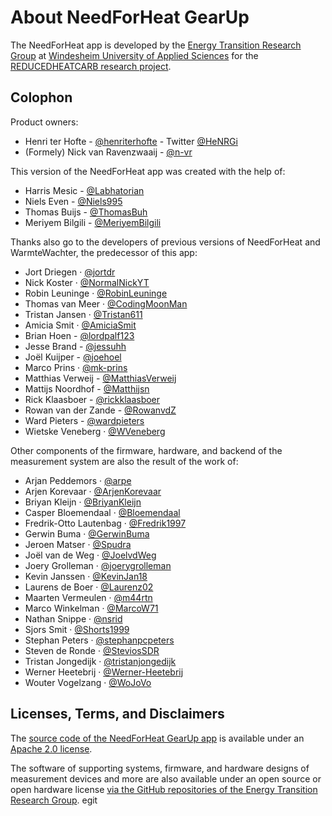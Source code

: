 # About NeedForHeat GearUp

The NeedForHeat app is developed by the [Energy Transition Research Group](https://www.windesheim.nl/onderzoek/lectoraten/energietransitie) at [Windesheim University of Applied Sciences](https://www.windesheim.nl/) for the [REDUCEDHEATCARB research project](https://edu.nl/gutuc).

## Colophon

Product owners:

- Henri ter Hofte - [@henriterhofte](https://github.com/henriterhofte) - Twitter [@HeNRGi](https://twitter.com/HeNRGi)
- (Formely) Nick van Ravenzwaaij - [@n-vr](https://github.com/n-vr)

This version of the NeedForHeat app was created with the help of:

* Harris Mesic - [@Labhatorian](https://github.com/Labhatorian)
* Niels Even - [@Niels995](https://github.com/Niels995)
* Thomas Buijs - [@ThomasBuh](https://github.com/ThomasBuh)
* Meriyem Bilgili - [@MeriyemBilgili](https://github.com/MeriyemBilgili)

Thanks also go to the developers of previous versions of NeedForHeat and WarmteWachter, the predecessor of this app:

* Jort Driegen · [@jortdr](https://github.com/jortdr)
* Nick Koster · [@NormalNickYT](https://github.com/NormalNickYT)
* Robin Leuninge · [@RobinLeuninge](https://github.com/orgs/energietransitie/people/RobinLeuninge)
* Thomas van Meer · [@CodingMoonMan](https://github.com/orgs/energietransitie/people/CodingMoonMan)
* Tristan Jansen · [@Tristan611](https://github.com/Tristan611)
* Amicia Smit · [@AmiciaSmit](https://github.com/AmiciaSmit)
* Brian Hoen - [@lordpalf123](https://github.com/lordpalf123)
* Jesse Brand - [@jessuhh](https://github.com/Jessuhh)
* Joël Kuijper - [@joehoel](https://github.com/Joehoel)
* Marco Prins · [@mk-prins](https://github.com/mk-prins)
* Matthias Verweij - [@MatthiasVerweij](https://github.com/MatthiasVerweij)
* Mattijs Noordhof - [@Matthijsn](https://github.com/Matthijsn)
* Rick Klaasboer - [@rickklaasboer](https://github.com/rickklaasboer)
* Rowan van der Zande - [@RowanvdZ](https://github.com/RowanvdZ)
* Ward Pieters - [@wardpieters](https://github.com/wardpieters)
* Wietske Veneberg · [@WVeneberg](https://github.com/WVeneberg)

Other components of the firmware, hardware, and backend of the measurement system are also the result of the work of:

*   Arjan Peddemors · [@arpe](https://github.com/arpe)
*   Arjen Korevaar · [@ArjenKorevaar](https://github.com/ArjenKorevaar)
*   Briyan Kleijn · [@BriyanKleijn](https://github.com/BriyanKleijn)
*   Casper Bloemendaal · [@Bloemendaal](https://github.com/Bloemendaal)
*   Fredrik-Otto Lautenbag · [@Fredrik1997](https://github.com/Fredrik1997)
*   Gerwin Buma · [@GerwinBuma](https://github.com/GerwinBuma)
*   Jeroen Matser · [@Spudra](https://github.com/Spudra)
*   Joël van de Weg · [@JoelvdWeg](https://github.com/JoelvdWeg)
*   Joery Grolleman · [@joerygrolleman](https://github.com/joerygrolleman)
*   Kevin Janssen · [@KevinJan18](https://github.com/KevinJan18)
*   Laurens de Boer · [@Laurenz02](https://github.com/Laurenz02)
*   Maarten Vermeulen · [@m44rtn](https://github.com/m44rtn)
*   Marco Winkelman · [@MarcoW71](https://github.com/MarcoW71)
*   Nathan Snippe · [@nsrid](https://github.com/nsrid)
*   Sjors Smit · [@Shorts1999](https://github.com/Shorts1999)
*   Stephan Peters · [@stephanpcpeters](https://github.com/stephanpcpeters)
*   Steven de Ronde · [@SteviosSDR](https://github.com/SteviosSDR)
*   Tristan Jongedijk · [@tristanjongedijk](https://github.com/tristanjongedijk)
*   Werner Heetebrij · [@Werner-Heetebrij](https://github.com/Werner-Heetebrij)
*   Wouter Vogelzang · [@WoJoVo](https://github.com/WoJoVo)

## Licenses, Terms, and Disclaimers

The [source code of the NeedForHeat GearUp app](https://github.com/energietransitie/needforheat-gearup-app) is available under an [Apache 2.0 license](https://github.com/energietransitie/needforheat-gearup-app/blob/main/LICENSE).

The software of supporting systems, firmware, and hardware designs of measurement devices and more are also available under an open source or open hardware license [via the GitHub repositories of the Energy Transition Research Group](https://github.com/energietransitie).
egit